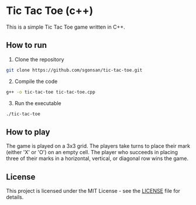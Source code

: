 # Tic Tac Toe (c++)

This is a simple Tic Tac Toe game written in C++.

## How to run

1. Clone the repository

```bash
git clone https://github.com/sgonsan/tic-tac-toe.git
```

2. Compile the code

```bash
g++ -o tic-tac-toe tic-tac-toe.cpp
```

3. Run the executable

```bash
./tic-tac-toe
```

## How to play

The game is played on a 3x3 grid. The players take turns to place their mark (either 'X' or 'O') on an empty cell. The player who succeeds in placing three of their marks in a horizontal, vertical, or diagonal row wins the game.

## License

This project is licensed under the MIT License - see the [LICENSE](LICENSE) file for details.
